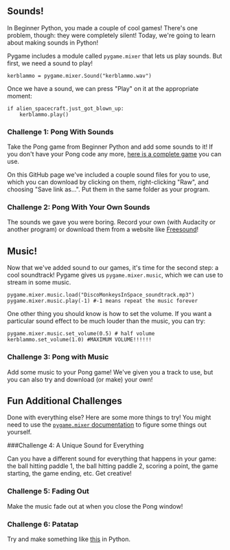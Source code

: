 ## Sounds!

In Beginner Python, you made a couple of cool games! There's one problem, though: they were completely silent! Today, we're going to learn about making sounds in Python!

Pygame includes a module called `pygame.mixer` that lets us play sounds. But first, we need a sound to play!

    kerblammo = pygame.mixer.Sound("kerblammo.wav")

Once we have a sound, we can press "Play" on it at the appropriate moment:

    if alien_spacecraft.just_got_blown_up:
        kerblammo.play()

### Challenge 1: Pong With Sounds

Take the Pong game from Beginner Python and add some sounds to it! If you don't have your Pong code any more, [here is a complete game](https://raw.githubusercontent.com/CoderDojoSV/beginner-python/master/Day-6/finished/pong%20finished.py) you can use. 

On this GitHub page we've included a couple sound files for you to use, which you can download by clicking on them, right-clicking "Raw", and choosing "Save link as...". Put them in the same folder as your program.

### Challenge 2: Pong With Your Own Sounds

The sounds we gave you were boring. Record your own (with Audacity or another program) or download them from a website like [Freesound](https://www.freesound.org/)!

## Music!

Now that we've added sound to our games, it's time for the second step: a cool soundtrack! Pygame gives us `pygame.mixer.music`, which we can use to stream in some music.

    pygame.mixer.music.load("DiscoMonkeysInSpace_soundtrack.mp3")
    pygame.mixer.music.play(-1) #-1 means repeat the music forever

One other thing you should know is how to set the volume. If you want a particular sound effect to be much louder than the music, you can try:

    pygame.mixer.music.set_volume(0.5) # half volume
    kerblammo.set_volume(1.0) #MAXIMUM VOLUME!!!!!!

### Challenge 3: Pong with Music

Add some music to your Pong game! We've given you a track to use, but you can also try and download (or make) your own!

## Fun Additional Challenges

Done with everything else? Here are some more things to try! You might need to use the [`pygame.mixer` documentation](http://pygame.org/docs/ref/mixer.html#pygame.mixer.Sound) to figure some things out yourself.

###Challenge 4: A Unique Sound for Everything

Can you have a different sound for everything that happens in your game: the ball hitting paddle 1, the ball hitting paddle 2, scoring a point, the game starting, the game ending, etc. Get creative!

### Challenge 5: Fading Out

Make the music fade out at when you close the Pong window!

### Challenge 6: Patatap

Try and make something like [this](http://www.patatap.com/) in Python.

